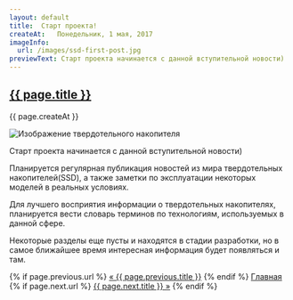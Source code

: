 ```yaml
---
layout: default
title:  Старт проекта!
createAt:   Понедельник, 1 мая, 2017
imageInfo:
  url: /images/ssd-first-post.jpg
previewText: Старт проекта начинается с данной вступительной новости)
---
```


<h2 class="news-title"><a href="{{ page.url }}">{{ page.title }}</a></h2>
<p class="news-date">{{ page.createAt }}</p>
<div class="news-image-preview-container">
  <img class="news-image-preview" src="{{ page.imageInfo.url }}" alt="Изображение твердотельного накопителя">
</div>

<div class="news-text">
  <p>Старт проекта начинается с данной вступительной новости)</p>
  <p>Планируется регулярная публикация новостей из мира твердотельных накопителей(SSD), а также заметки по эксплуатации некоторых моделей в реальных условиях.</p>
  <p>Для лучшего восприятия информации о твердотельных накопителях, планируется вести словарь терминов по технологиям, используемых в данной сфере.</p>
  <p>Некоторые разделы еще пусты и находятся в стадии разработки, но в самое ближайшее время интересная информация будет появляться и там.</p>
</div>

<div class="bottom-links">
  {% if page.previous.url %}
    <a href="{{ page.previous.url }}">&laquo; {{ page.previous.title }}</a>
  {% endif %}
  <a href="{{ site.url }}">Главная</a>
  {% if page.next.url %}
    <a href="{{ page.next.url }}">{{ page.next.title }} &raquo;</a>
  {% endif %}
</div>
